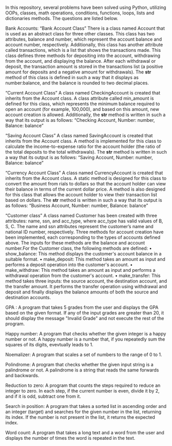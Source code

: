 In this repository, several problems have been solved using Python, utilizing OOPs, classes, math operations, conditions, functions, loops, lists and dictionaries methods.
The questions are listed below.

Bank Accounts: 
“Bank Account Class”
There is a class named Account that is used as an abstract class for three other classes. This class has two attributes, balance and number, which represent the account balance and account number, respectively. Additionally, this class has another attribute called transactions, which is a list that shows the transactions made. This class defines three methods for depositing into the account, withdrawing from the account, and displaying the balance. After each withdrawal or deposit, the transaction amount is stored in the transactions list (a positive amount for deposits and a negative amount for withdrawals). The __str__ method of this class is defined in such a way that it displays as number:balance, and the balance is rounded to two decimal places.

“Current Account Class”
A class named CheckingAccount is created that inherits from the Account class. A class attribute called min_amount is defined for this class, which represents the minimum balance required to open an account (for example, 100,000), and based on this amount, new account creation is allowed. Additionally, the __str__ method is written in such a way that its output is as follows:
“Checking Account, Number: number, Balance: balance”

“Saving Account Class”
A class named SavingAccount is created that inherits from the Account class. A method is implemented for this class to calculate the income-to-expense ratio for the account holder (the ratio of the total deposits to the total withdrawals). The __str__ method is written in such a way that its output is as follows:
“Saving Account, Number: number, Balance: balance”

“Currency Account Class”
A class named CurrencyAccount is created that inherits from the Account class. A static method is designed for this class to convert the amount from rials to dollars so that the account holder can view their balance in terms of the current dollar price. A method is also designed for this class that allows the account holder to view their transaction list based on dollars. The __str__ method is written in such a way that its output is as follows:
“Business Account, Number: number, Balance: balance”

“Customer class”
A class named Customer has been created with three attributes: name, ssn, and acc_type, where acc_type has valid values of B, S, C. The name and ssn attributes represent the customer’s name and national ID number, respectively. Three methods for account creation have been implemented, each corresponding to the types of accounts defined above. The inputs for these methods are the balance and account number.For the Customer class, the following methods are defined:
•	show_balance: This method displays the customer's account balance in a suitable format.
•	make_deposit: This method takes an amount as input and performs a deposit operation into the customer's account.
•	make_withdraw: This method takes an amount as input and performs a withdrawal operation from the customer's account.
•	make_transfer: This method takes three inputs: the source account, the destination account, and the transfer amount. It performs the transfer operation using withdrawal and deposit and finally displays the balance amounts of both the source and destination accounts.

GPA :  A program that takes 5 grades from the user and displays the GPA based on the given format. If any of the input grades are greater than 20, it should display the message "Invalid Grade" and not execute the rest of the program.

Happy number: A program that checks whether the given integer is a happy number or not. A happy number is a number that, if you repeatedly sum the squares of its digits, evevtually leads to 1.

Noemalizer: A program that scales a set of numbers to the range of 0 to 1. 

Polindrome: A program that checks whether the given input string is a palindrome or not. A palindrome is a string that reads the same forwards and backwards.

Reduction to zero: A program that counts the steps required to reduce an integer to zero. In each step, if the current number is even, divide it by 2, and if it is odd, subtract one from it.

Search in position: A program that takes a sorted list in ascending order and an integer (target) and searches for the given number in the list, returning its index. If the number is not present in the list, it returns the expected index.

Word count: A program that takes a long text and a word from the user and displays the number of times the word is repeated in the text.
